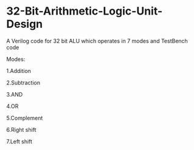 # 32-Bit-Arithmetic-Logic-Unit-Design
A Verilog code for 32 bit ALU which operates in 7 modes and TestBench code

Modes:

1.Addition

2.Subtraction

3.AND

4.OR

5.Complement

6.Right shift

7.Left shift

